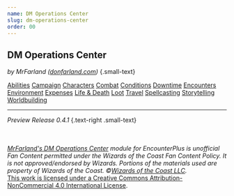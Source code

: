 ```yaml
---
name: DM Operations Center
slug: dm-operations-center
order: 00
---
```

## DM Operations Center
*by MrFarland (<a href="https://donfarland.com">donfarland.com</a>)* {.small-text}

<div class="menu-container">
    <a href="abilities">Abilities</a>
    <a href="campaign">Campaign</a>
    <a href="characters">Characters</a>
    <a href="combat">Combat</a>
    <a href="conditions">Conditions</a>
    <a href="downtime">Downtime</a>
    <a href="encounters">Encounters</a>
    <a href="environment">Environment</a>
    <a href="expenses">Expenses</a>
    <a href="life-and-death">Life & Death</a>
    <a href="loot">Loot</a>
    <a href="travel">Travel</a>
    <a href="spellcasting">Spellcasting</a>
    <a href="storytelling">Storytelling</a>
    <a href="worldbuilding">Worldbuilding</a>
</div>
<hr/>

*Preview Release 0.4.1* {.text-right .small-text}

<div class="footer">
    <div class="fan-content-policy">
        <br/>
        <br/>
        <em><a href="https://github.com/MrFarland/DM-Operations-Center">MrFarland's DM Operations Center</a> module for EncounterPlus is unofficial Fan Content permitted under the Wizards of the Coast Fan Content Policy. It is not approved/endorsed by Wizards. Portions of the materials used are property of Wizards of the Coast. ©<a href="https://company.wizards.com/en">Wizards of the Coast LLC</a>.</em>
    </div>
    <div class="license">
        <a rel="license" href="http://creativecommons.org/licenses/by-nc/4.0/">This work is licensed under a <a rel="license" href="http://creativecommons.org/licenses/by-nc/4.0/">Creative Commons Attribution-NonCommercial 4.0 International License</a>.
    </div>
</div>